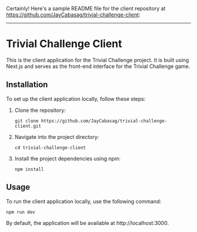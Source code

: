 Certainly! Here's a sample README file for the client repository at https://github.com/JayCabasag/trivial-challenge-client:

---
# Trivial Challenge Client

This is the client application for the Trivial Challenge project. It is built using Next.js and serves as the front-end interface for the Trivial Challenge game.

## Installation

To set up the client application locally, follow these steps:

1. Clone the repository:
   ```
   git clone https://github.com/JayCabasag/trivial-challenge-client.git
   ```

2. Navigate into the project directory:
   ```
   cd trivial-challenge-client
   ```

3. Install the project dependencies using npm:
   ```
   npm install
   ```

## Usage

To run the client application locally, use the following command:
```
npm run dev
```

By default, the application will be available at http://localhost:3000.
